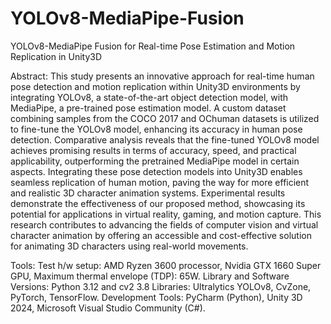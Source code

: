 # YOLOv8-MediaPipe-Fusion
YOLOv8-MediaPipe Fusion for Real-time Pose Estimation and Motion Replication in Unity3D

Abstract: 
This study presents an innovative approach for real-time human pose detection and motion replication within Unity3D environments by integrating YOLOv8, a state-of-the-art object detection model, with MediaPipe, a pre-trained pose estimation model. A custom dataset combining samples from the COCO 2017 and OChuman datasets is utilized to fine-tune the YOLOv8 model, enhancing its accuracy in human pose detection. Comparative analysis reveals that the fine-tuned YOLOv8 model achieves promising results in terms of accuracy, speed, and practical applicability, outperforming the pretrained MediaPipe model in certain aspects. Integrating these pose detection models into Unity3D enables seamless replication of human motion, paving the way for more efficient and realistic 3D character animation systems. Experimental results demonstrate the effectiveness of our proposed method, showcasing its potential for applications in virtual reality, gaming, and motion capture. This research contributes to advancing the fields of computer vision and virtual character animation by offering an accessible and cost-effective solution for animating 3D characters using real-world movements.

Tools:
Test h/w setup: AMD Ryzen 3600 processor, Nvidia GTX 1660 Super GPU, Maximum thermal envelope (TDP): 65W.
Library and Software Versions:
      Python 3.12 and cv2 3.8 
      Libraries: Ultralytics YOLOv8, CvZone,       PyTorch, TensorFlow.
Development Tools: PyCharm (Python), Unity 3D 2024, Microsoft Visual Studio Community (C#).
